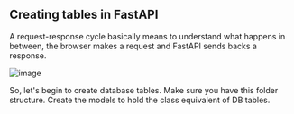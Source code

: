 ## Creating tables in FastAPI

 A request-response cycle basically means to understand what happens in between, the browser makes a request and FastAPI sends backs a response.
 
 ![image](https://user-images.githubusercontent.com/11299574/132248435-b419250a-4c03-42e5-8d78-309479c21603.png)

So, let's begin to create database tables. Make sure you have this folder structure. Create the models to hold the class equivalent of DB tables.

